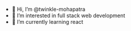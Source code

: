 - 👋 Hi, I’m @twinkle-mohapatra
- 👀 I’m interested in full stack web development 
- 🌱 I’m currently learning react 


<!---
twinkle-mohapatra/twinkle-mohapatra is a ✨ special ✨ repository because its `README.md` (this file) appears on your GitHub profile.
You can click the Preview link to take a look at your changes.
--->
